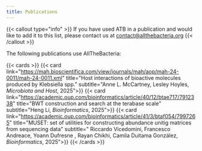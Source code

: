```yaml
---
title: Publications
---
```


{{< callout type="info" >}}
  If you have used ATB in a publication and would like to add it to this list,
  please contact us at contact@allthebacteria.org
{{< /callout >}}

The following publications use AllTheBacteria:


{{< cards >}}
  {{< card link="https://mah.bioscientifica.com/view/journals/mah/aop/mah-24-0011/mah-24-0011.xml" title="Host interactions of bioactive molecules produced by Klebsiella spp." subtitle="Anne L. McCartney, Lesley Hoyles, _Microbiota and Host_, 2025">}}
  {{< card link="https://academic.oup.com/bioinformatics/article/40/12/btae717/7912338" title="BWT construction and search at the terabase scale" subtitle="Heng Li, _Bioinformatics_, 2025">}}
  {{< card link="https://academic.oup.com/bioinformatics/article/41/3/btaf054/7997265" title="MUSET: set of utilities for constructing abundance unitig matrices from sequencing data" subtitle=" Riccardo Vicedomini, Francesco Andreace, Yoann Dufresne , Rayan Chikhi, Camila Duitama González, _Bioinformatics_, 2025">}}
{{< /cards >}}

